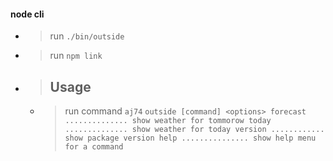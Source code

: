 #### node cli 

+ > run  `./bin/outside`
+ > run `npm link`
+ > ## Usage ##
    + > run command `aj74` 
``
    outside [command] <options>
    forecast .............. show weather for tommorow
    today .............. show weather for today
    version ............ show package version
    help ............... show help menu for a command
``    